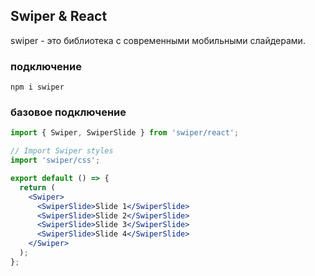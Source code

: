 ## Swiper & React

swiper - это библиотека с современными мобильными слайдерами.


### подключение

```
npm i swiper
```

### базовое подключение

```jsx
import { Swiper, SwiperSlide } from 'swiper/react';

// Import Swiper styles
import 'swiper/css';

export default () => {
  return (
    <Swiper>
      <SwiperSlide>Slide 1</SwiperSlide>
      <SwiperSlide>Slide 2</SwiperSlide>
      <SwiperSlide>Slide 3</SwiperSlide>
      <SwiperSlide>Slide 4</SwiperSlide>
    </Swiper>
  );
};
```

